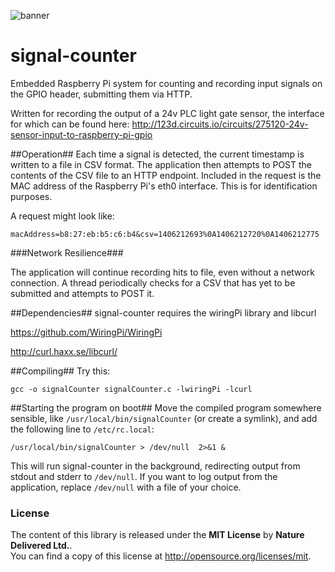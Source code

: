 ![banner](https://cloud.githubusercontent.com/assets/1314694/14457766/df8e98bc-00a4-11e6-8936-bba6cd26709f.jpg)

signal-counter
=============

Embedded Raspberry Pi system for counting and recording input signals on the GPIO header, submitting them via HTTP.

Written for recording the output of a 24v PLC light gate sensor, the interface for which can be found here: http://123d.circuits.io/circuits/275120-24v-sensor-input-to-raspberry-pi-gpio

##Operation##
Each time a signal is detected, the current timestamp is written to a file in CSV format. The application then attempts to POST the contents of the CSV file to an HTTP endpoint. Included in the request is the MAC address of the Raspberry Pi's eth0 interface. This is for identification purposes.

A request might look like:

`macAddress=b8:27:eb:b5:c6:b4&csv=1406212693%0A1406212720%0A1406212775`

###Network Resilience###

The application will continue recording hits to file, even without a network connection. A thread periodically checks for a CSV that has yet to be submitted and attempts to POST it.

##Dependencies##
signal-counter requires the wiringPi library and libcurl

https://github.com/WiringPi/WiringPi

http://curl.haxx.se/libcurl/

##Compiling##
Try this:

`gcc -o signalCounter signalCounter.c -lwiringPi -lcurl`

##Starting the program on boot##
Move the compiled program somewhere sensible, like `/usr/local/bin/signalCounter` (or create a symlink), and add the following line to `/etc/rc.local`:

`/usr/local/bin/signalCounter > /dev/null  2>&1 &`

This will run signal-counter in the background, redirecting output from stdout and stderr to `/dev/null`. If you want to log output from the application, replace `/dev/null` with a file of your choice.

### License
The content of this library is released under the **MIT License** by
**Nature Delivered Ltd.**.<br/> You can find a copy of this license at http://opensource.org/licenses/mit.
